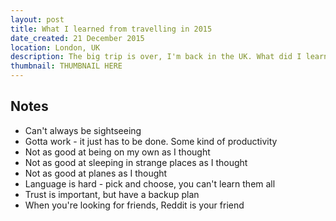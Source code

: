 ```yaml
---
layout: post
title: What I learned from travelling in 2015
date_created: 21 December 2015
location: London, UK
description: The big trip is over, I'm back in the UK. What did I learn? What next?
thumbnail: THUMBNAIL HERE
---
```


## Notes

* Can't always be sightseeing
* Gotta work - it just has to be done. Some kind of productivity
* Not as good at being on my own as I thought
* Not as good at sleeping in strange places as I thought
* Not as good at planes as I thought
* Language is hard - pick and choose, you can't learn them all
* Trust is important, but have a backup plan
* When you're looking for friends, Reddit is your friend